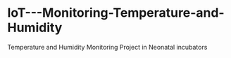# IoT---Monitoring-Temperature-and-Humidity
Temperature and Humidity Monitoring Project in Neonatal incubators

